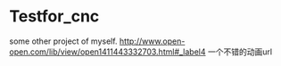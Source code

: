 # Testfor_cnc
some other project of myself.
http://www.open-open.com/lib/view/open1411443332703.html#_label4   一个不错的动画url
